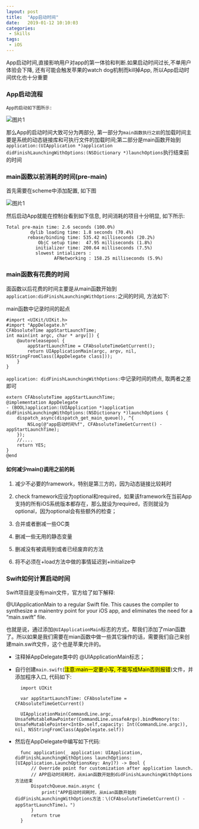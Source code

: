 ```yaml
---
layout: post
title:  "App启动时间"
date:   2019-01-12 10:10:03
categories:
 - Skills
tags:
 - iOS
---
```





App启动时间,直接影响用户对app的第一体验和判断.如果启动时间过长,不单用户体验会下降, 还有可能会触发苹果的watch dog机制而kill掉App, 所以App启动时间优化也十分重要

<!--more-->

### App启动流程
	App的启动如下图所示:
	
![图片1](/assets/images/totalTime/IMG_1458.JPG)

那么App的启动时间大致可分为两部分, 第一部分为`main函数执行之前`的加载时间主要是系统的动态链接库和可执行文件的加载时间;第二部分是main函数开始到 `application:(UIApplication *)application didFinishLaunchingWithOptions:(NSDictionary *)launchOptions`执行结束前的时间

### main函数以前消耗的时间(pre-main)
首先需要在scheme中添加配置, 如下图

![图片1](/assets/images/totalTime/totalTime.png)

然后启动App就能在控制台看到如下信息, 时间消耗的项目十分明显, 如下所示:
	
	Total pre-main time: 2.6 seconds (100.0%)
	         dylib loading time: 1.8 seconds (70.4%)
	        rebase/binding time: 535.42 milliseconds (20.2%)
	            ObjC setup time:  47.95 milliseconds (1.8%)
	           initializer time: 200.64 milliseconds (7.5%)
	           slowest intializers :
	                  AFNetworking : 158.25 milliseconds (5.9%)
	                  


### main函数有花费的时间

面函数以后花费的时间主要是从main函数开始到 `application:didFinishLaunchingWithOptions:`之间的时间, 方法如下:

main函数中记录时间的起点

	#import <UIKit/UIKit.h>
	#import "AppDelegate.h"
	CFAbsoluteTime appStartLaunchTime;
	int main(int argc, char * argv[]) {
	    @autoreleasepool {
	        appStartLaunchTime = CFAbsoluteTimeGetCurrent();
	        return UIApplicationMain(argc, argv, nil, NSStringFromClass([AppDelegate class]));
	    }
	}

`application: didFinishLaunchingWithOptions:`中记录时间的终点, 取两者之差即可

	extern CFAbsoluteTime appStartLaunchTime;
	@implementation AppDelegate
	- (BOOL)application:(UIApplication *)application didFinishLaunchingWithOptions:(NSDictionary *)launchOptions {
	    dispatch_async(dispatch_get_main_queue(), ^{
	        NSLog(@"app启动时间%f", CFAbsoluteTimeGetCurrent() - appStartLaunchTime);
	    });
	    //....
	    return YES;
	}
	@end

#### 如何减少main()调用之前的耗
1. 减少不必要的framework，特别是第三方的，因为动态链接比较耗时

2. check framework应设为optional和required，如果该framework在当前App支持的所有iOS系统版本都存在，那么就设为required，否则就设为optional，因为optional会有些额外的检查；

3. 合并或者删减一些OC类

4. 删减一些无用的静态变量

5. 删减没有被调用到或者已经废弃的方法

6. 将不必须在+load方法中做的事情延迟到+initialize中


### Swift如何计算启动时间

Swift项目是没有main文件，官方给了如下解释:

@UIApplicationMain to a regular Swift file. This causes the compiler to synthesize a mainentry point for your iOS app, and eliminates the need for a “main.swift” file.

也就是说，通过添加`@UIApplicationMain`标志的方式，帮我们添加了mian函数了。所以如果是我们需要在mian函数中做一些其它操作的话，需要我们自己来创建main.swift文件，这个也是苹果允许的。

- 注释掉AppDelegate类中的 @UIApplicationMain标志；

- 自行创建`main.swift`(<mark>注意:main一定要小写, 不能写成Main否则报错</mark>)文件，并添加程序入口, 代码如下:

		import UIKit
		
		var appStartLaunchTime: CFAbsoluteTime = CFAbsoluteTimeGetCurrent()
		
		UIApplicationMain(CommandLine.argc, UnsafeMutableRawPointer(CommandLine.unsafeArgv).bindMemory(to: UnsafeMutablePointer<Int8>.self,capacity: Int(CommandLine.argc)), nil, NSStringFromClass(AppDelegate.self))

- 然后在AppDelegate中编写如下代码:

	    func application(_ application: UIApplication, didFinishLaunchingWithOptions launchOptions: [UIApplication.LaunchOptionsKey: Any]?) -> Bool {
	        // Override point for customization after application launch.
	        // APP启动时间耗时，从mian函数开始到didFinishLaunchingWithOptions方法结束
	        DispatchQueue.main.async {
	            print("APP启动时间耗时，从mian函数开始到didFinishLaunchingWithOptions方法：\(CFAbsoluteTimeGetCurrent() - appStartLaunchTime)。")
	        }
	        return true
	    }

